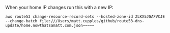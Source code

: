 When your home IP changes run this with a new IP:
~~~~source ~/.cloud_credentials/nowthatsamatt
aws route53 change-resource-record-sets --hosted-zone-id ZLKX5JGAFVCJE --change-batch file:///Users/matt.cupples/github/route53-dns-update/home.nowthatsamatt.com.json~~~~~
